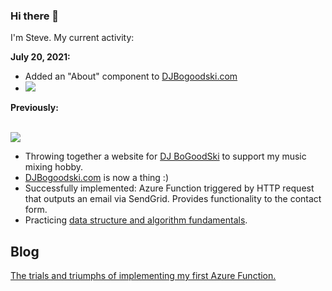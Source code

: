 ### Hi there 👋

<p>I'm Steve. My current activity:</p> 

<p><b>July 20, 2021:</b></p>
<ul>
<li>Added an "About" component to <a href="http://djbogoodski.azurewebsites.net/" target="_blank">DJBogoodski.com</a></li>
  <li><img src="https://raw.githubusercontent.com/sbogucki12/djbogoodski/main/readmeFiles/aboutGIF.gif" /></li>
</ul>
<p><b>Previously:</b></p> 
<br>
<img src="https://instagram.fsan1-2.fna.fbcdn.net/v/t51.2885-15/e35/s1080x1080/220041664_1215827388848371_9059736355404631009_n.jpg?_nc_ht=instagram.fsan1-2.fna.fbcdn.net&_nc_cat=107&_nc_ohc=HWxYRI0nAgkAX_hAikk&edm=AABBvjUBAAAA&ccb=7-4&oh=a1ae7d58b2614a813ca54d5033a82a5c&oe=60FBFE0F&_nc_sid=83d603" />
<br>
<ul>
  <li>Throwing together a website for <a href="https://github.com/sbogucki12/djbogoodski">DJ BoGoodSki</a> to support my music mixing hobby.</li>
  <li><a href="http://djbogoodski.com">DJBogoodski.com</a> is now a thing :)</li>
  <li>Successfully implemented: Azure Function triggered by HTTP request that outputs an email via SendGrid. Provides functionality to the contact form.</li>
  <li> Practicing <a href="https://github.com/sbogucki12/AlgosAndDataStructures">data structure and algorithm fundamentals</a>.</li> 
</ul>  

## Blog

<a href="https://bogoodski.medium.com/setting-up-an-azure-function-sendgrid-http-trigger-cfd9c5791201" target="_blank">The trials and triumphs of implementing my first Azure Function.</a>

